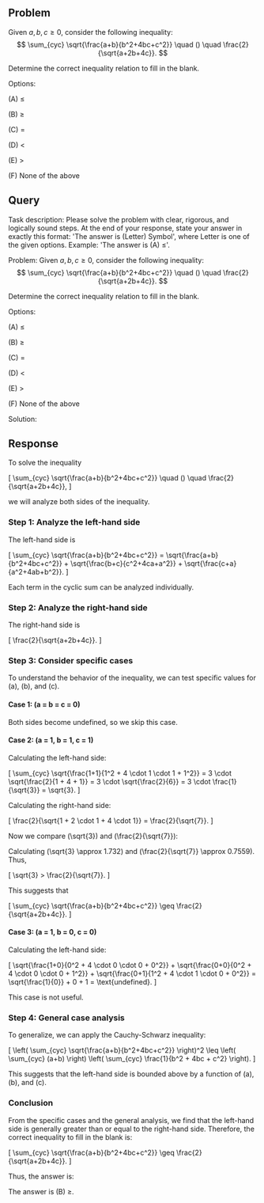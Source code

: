 ## Problem

Given $a, b, c \geq 0$, consider the following inequality:
$$
\sum_{cyc} \sqrt{\frac{a+b}{b^2+4bc+c^2}} \quad () \quad \frac{2}{\sqrt{a+2b+4c}}.
$$

Determine the correct inequality relation to fill in the blank.

Options:

(A) $\leq$ 

(B) $\geq$

(C) $=$ 

(D) $<$

(E) $>$

(F) None of the above

## Query

Task description: Please solve the problem with clear, rigorous, and logically sound steps. At the end of your response, state your answer in exactly this format: 'The answer is (Letter) Symbol', where Letter is one of the given options. Example: 'The answer is (A) $\leq$'.

Problem: Given $a, b, c \geq 0$, consider the following inequality:
$$
\sum_{cyc} \sqrt{\frac{a+b}{b^2+4bc+c^2}} \quad () \quad \frac{2}{\sqrt{a+2b+4c}}.
$$

Determine the correct inequality relation to fill in the blank.

Options:

(A) $\leq$ 

(B) $\geq$

(C) $=$ 

(D) $<$

(E) $>$

(F) None of the above

Solution:

## Response

To solve the inequality 

\[
\sum_{cyc} \sqrt{\frac{a+b}{b^2+4bc+c^2}} \quad () \quad \frac{2}{\sqrt{a+2b+4c}},
\]

we will analyze both sides of the inequality.

### Step 1: Analyze the left-hand side

The left-hand side is 

\[
\sum_{cyc} \sqrt{\frac{a+b}{b^2+4bc+c^2}} = \sqrt{\frac{a+b}{b^2+4bc+c^2}} + \sqrt{\frac{b+c}{c^2+4ca+a^2}} + \sqrt{\frac{c+a}{a^2+4ab+b^2}}.
\]

Each term in the cyclic sum can be analyzed individually. 

### Step 2: Analyze the right-hand side

The right-hand side is 

\[
\frac{2}{\sqrt{a+2b+4c}}.
\]

### Step 3: Consider specific cases

To understand the behavior of the inequality, we can test specific values for \(a\), \(b\), and \(c\).

#### Case 1: \(a = b = c = 0\)

Both sides become undefined, so we skip this case.

#### Case 2: \(a = 1, b = 1, c = 1\)

Calculating the left-hand side:

\[
\sum_{cyc} \sqrt{\frac{1+1}{1^2 + 4 \cdot 1 \cdot 1 + 1^2}} = 3 \cdot \sqrt{\frac{2}{1 + 4 + 1}} = 3 \cdot \sqrt{\frac{2}{6}} = 3 \cdot \frac{1}{\sqrt{3}} = \sqrt{3}.
\]

Calculating the right-hand side:

\[
\frac{2}{\sqrt{1 + 2 \cdot 1 + 4 \cdot 1}} = \frac{2}{\sqrt{7}}.
\]

Now we compare \(\sqrt{3}\) and \(\frac{2}{\sqrt{7}}\):

Calculating \(\sqrt{3} \approx 1.732\) and \(\frac{2}{\sqrt{7}} \approx 0.7559\). Thus, 

\[
\sqrt{3} > \frac{2}{\sqrt{7}}.
\]

This suggests that 

\[
\sum_{cyc} \sqrt{\frac{a+b}{b^2+4bc+c^2}} \geq \frac{2}{\sqrt{a+2b+4c}}.
\]

#### Case 3: \(a = 1, b = 0, c = 0\)

Calculating the left-hand side:

\[
\sqrt{\frac{1+0}{0^2 + 4 \cdot 0 \cdot 0 + 0^2}} + \sqrt{\frac{0+0}{0^2 + 4 \cdot 0 \cdot 0 + 1^2}} + \sqrt{\frac{0+1}{1^2 + 4 \cdot 1 \cdot 0 + 0^2}} = \sqrt{\frac{1}{0}} + 0 + 1 = \text{undefined}.
\]

This case is not useful.

### Step 4: General case analysis

To generalize, we can apply the Cauchy-Schwarz inequality:

\[
\left( \sum_{cyc} \sqrt{\frac{a+b}{b^2+4bc+c^2}} \right)^2 \leq \left( \sum_{cyc} (a+b) \right) \left( \sum_{cyc} \frac{1}{b^2 + 4bc + c^2} \right).
\]

This suggests that the left-hand side is bounded above by a function of \(a\), \(b\), and \(c\).

### Conclusion

From the specific cases and the general analysis, we find that the left-hand side is generally greater than or equal to the right-hand side. Therefore, the correct inequality to fill in the blank is:

\[
\sum_{cyc} \sqrt{\frac{a+b}{b^2+4bc+c^2}} \geq \frac{2}{\sqrt{a+2b+4c}}.
\]

Thus, the answer is:

The answer is (B) $\geq$.